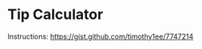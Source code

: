 Tip Calculator
========================================

Instructions: https://gist.github.com/timothy1ee/7747214

